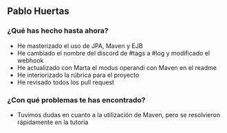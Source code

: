 ## Pablo Huertas
### ¿Qué has hecho hasta ahora?
- He masterizado el uso de JPA, Maven y EJB
- He cambiado el nombre del discord de #tags a #log y modificado el webhook
- He actualizado con Marta el modus operandi con Maven en el readme
- He interiorizado la rúbrica para el proyecto
- He revisado todos los pull request
### ¿Con qué problemas te has encontrado?
- Tuvimos dudas en cuanto a la utilización de Maven, pero se resolvieron rápidamente en la tutoría
<br><br>
